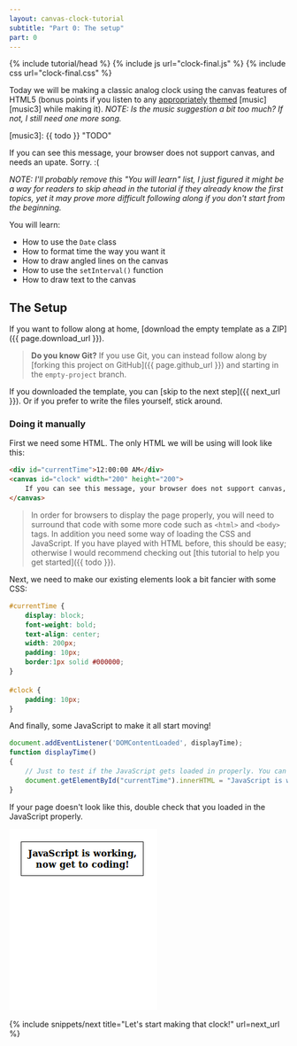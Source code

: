 ```yaml
---
layout: canvas-clock-tutorial
subtitle: "Part 0: The setup"
part: 0
---
```

{% include tutorial/head %}
{% include js url="clock-final.js" %}
{% include css url="clock-final.css" %}

Today we will be making a classic analog clock using the canvas features of HTML5 (bonus points if you listen to any [appropriately][music1] [themed][music2] [music][music3] while making it). _NOTE: Is the music suggestion a bit too much? If not, I still need one more song._

[music1]: http://www.youtube.com/watch?v=d020hcWA_Wg  "Clocks by Coldplay"
[music2]: http://www.youtube.com/watch?v=LWTLUmUjo8A  "Time by Pink Floyd"
[music3]: {{ todo }}  "TODO"

<div class="tutorial-example">
	<canvas class="clock" id="tutorial-example-clock" width="200" height="200">
		If you can see this message, your browser does not support canvas, and needs an upate. Sorry. :(
	</canvas>
</div>

_NOTE: I'll probably remove this "You will learn" list, I just figured it might be a way for readers to skip ahead in the tutorial if they already know the first topics, yet it may prove more difficult following along if you don't start from the beginning._

You will learn:

 * How to use the `Date` class
 * How to format time the way you want it
 * How to draw angled lines on the canvas
 * How to use the `setInterval()` function
 * How to draw text to the canvas

## The Setup

If you want to follow along at home, [download the empty template as a ZIP]({{ page.download_url }}).

> **Do you know Git?** If you use Git, you can instead follow along by [forking this project on GitHub]({{ page.github_url }}) and starting in the `empty-project` branch.

If you downloaded the template, you can [skip to the next step]({{ next_url }}). Or if you prefer to write the files yourself, stick around.


### Doing it manually

First we need some HTML. The only HTML we will be using will look like this:

```html
<div id="currentTime">12:00:00 AM</div>
<canvas id="clock" width="200" height="200">
    If you can see this message, your browser does not support canvas, and needs an upate. Sorry. :(
</canvas>
```

> In order for browsers to display the page properly, you will need to surround that code with some more code such as `<html>` and `<body>` tags. In addition you need some way of loading the CSS and JavaScript. If you have played with HTML before, this should be easy; otherwise I would recommend checking out [this tutorial to help you get started]({{ todo }}).

Next, we need to make our existing elements look a bit fancier with some CSS:

```css
#currentTime {
    display: block;
    font-weight: bold;
    text-align: center;
    width: 200px;
    padding: 10px;
    border:1px solid #000000;
}

#clock {
    padding: 10px;
}
```

And finally, some JavaScript to make it all start moving!

```javascript
document.addEventListener('DOMContentLoaded', displayTime);
function displayTime()
{
	// Just to test if the JavaScript gets loaded in properly. You can remove this later!
	document.getElementById("currentTime").innerHTML = "JavaScript is working, now get to coding!";
}
```

If your page doesn't look like this, double check that you loaded in the JavaScript properly.

![Result from the setup](result-from-the-setup.png)

{% include snippets/next title="Let's start making that clock!" url=next_url %}


